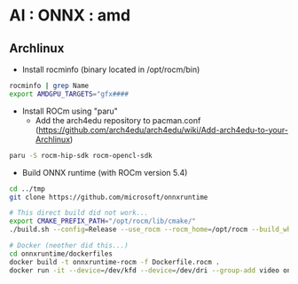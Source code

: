 # AI : ONNX : amd

## Archlinux
- Install rocminfo (binary located in /opt/rocm/bin)

```bash
rocminfo | grep Name
export AMDGPU_TARGETS="gfx####
```

- Install ROCm using "paru"
  - Add the arch4edu repository to pacman.conf (https://github.com/arch4edu/arch4edu/wiki/Add-arch4edu-to-your-Archlinux)

```bash
paru -S rocm-hip-sdk rocm-opencl-sdk
```

- Build ONNX runtime (with ROCm version 5.4)

```bash
cd ../tmp
git clone https://github.com/microsoft/onnxruntime

# This direct build did not work...
export CMAKE_PREFIX_PATH="/opt/rocm/lib/cmake/"
./build.sh --config=Release --use_rocm --rocm_home=/opt/rocm --build_wheel

# Docker (neother did this...)
cd onnxruntime/dockerfiles
docker build -t onnxruntime-rocm -f Dockerfile.rocm .
docker run -it --device=/dev/kfd --device=/dev/dri --group-add video onnxruntime-rocm
```
